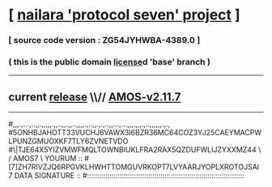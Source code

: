 
# [ [nailara 'protocol seven' project](http://nailara.network/) ]

### [ source code version : ZG54JYHWBA-4389.0 ]

### ( this is the public domain [license](../license)d 'base' branch )
---
## current [release](https://github.com/nailara-technologies/protocol-7/releases) \\\\// [AMOS-v2.11.7](https://github.com/nailara-technologies/protocol-7/releases/tag/AMOS-v2.11.7)
---

#,,,.,...,..,,.,,,,,.,,..,,.,,..,,,,.,..,,.,.,..,,...,...,,,.,,,.,..,,,,,,.,.,
#5ONHBJAHOTT33VUCHJ6VAWX3I6BZR36MC64COZ3YJ25CAEYMACPWLPUNZGMUOXKF7TLY6ZVNETVDO
#\\\|TJE64X5YIZVMWFMQLTOWNBIUKLFRA2RAX5QZDUFWLIJZYXXMZ44 \ / AMOS7 \ YOURUM ::
#\[7]ZH7RIVZJQ6RPGVKLHWHTTOMGUVRKOPT7LVYAARJYOPLXROTOJSAI 7  DATA SIGNATURE ::
#:::::::::::::::::::::::::::::::::::::::::::::::::::::::::::::::::::::::::::::
